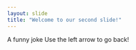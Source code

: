 ```yaml
---
layout: slide
title: "Welcome to our second slide!"
---
```

A funny joke
Use the left arrow to go back!
